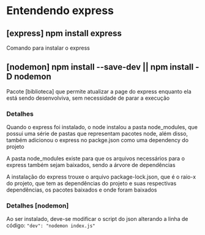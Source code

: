# Entendendo express

## [express] npm install express

Comando para instalar o express

## [nodemon] npm install --save-dev || npm install -D nodemon

Pacote [biblioteca] que permite atualizar a page do express enquanto ela está sendo desenvolviva, sem necessidade de parar a execução

### Detalhes

Quando o express foi instalado, o node instalou a pasta node_modules, que possui uma série de pastas que representam pacotes node, além disso, também adicionou o express no packge.json como uma dependency do projeto

A pasta node_modules existe para que os arquivos necessários para o express também sejam baixados, sendo a árvore de dependências

A instalação do express trouxe o arquivo package-lock.json, que é o raio-x do projeto, que tem as dependências do projeto e suas respectivas dependências, os pacotes baixados e onde foram baixados

### Detalhes [nodemon]

Ao ser instalado, deve-se modificar o script do json alterando a linha de código:
```"dev": "nodemon index.js"```
